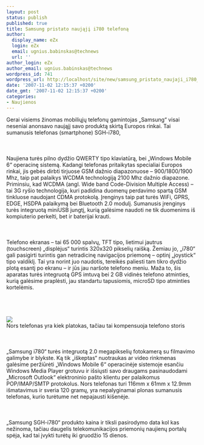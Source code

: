 ```yaml
---
layout: post
status: publish
published: true
title: Samsung pristato naująjį i780 telefoną
author:
  display_name: eZx
  login: eZx
  email: ugnius.babinskas@technews
  url: ''
author_login: eZx
author_email: ugnius.babinskas@technews
wordpress_id: 741
wordpress_url: http://localhost/site/new/samsung_pristato_naujaji_i780_telefona/
date: '2007-11-02 12:15:37 +0200'
date_gmt: '2007-11-02 12:15:37 +0200'
categories:
- Naujienos
---
```

<p>Gerai visiems žinomas mobiliųjų telefonų gamintojas „Samsung“ visai neseniai anonsavo naująjį savo produktą skirtą Europos rinkai. Tai sumanusis telefonas (smartphone) SGH-i780,<br />
<br><br />
<br>Naujiena turės pilno dydžio QWERTY tipo klaviatūrą, bei „Windows Mobile 6“ operacinę sistemą. Kadangi telefonas pritaikytas specialiai Europos rinkai, jis gebės dirbti tirjuose GSM dažnio diapazonuose – 900/1800/1900 Mhz, taip pat palaikys WCDMA technologiją 2100 Mhz dažnio diapazone. Priminsiu, kad WCDMA (angl. Wide band Code-Division Multiple Access) – tai 3G ryšio technologija, kuri padidina duomenų perdavimo spartą GSM tinkluose naudojant CDMA protokolą. Įrenginys taip pat turės WiFi, GPRS, EDGE, HSDPA palaikymą bei Bluetooth 2.0 modulį. Sumanusis įrenginys  turės integruotą miniUSB jungtį, kurią galėsime naudoti ne tik duomenims iš kompiuterio perkelti, bet ir baterijai krauti.<br />
<br><br />
<br>Telefono ekranas – tai 65 000 spalvų, TFT tipo, lietimui jautrus (touchscreen) „displėjus“ turintis 320x320 pikselių raišką. Žemiau jo, „i780“ gali pasigirti turintis gan netradicinę navigacijos priemonę – optinį „joystick“ tipo valdiklį. Tai yra norint juo naudotis, tereikės paliesti tam tikro dydžio plotą esantį po ekranu – ir jūs jau naršote telefono meniu. Maža to, šis aparatas turės integruotą GPS imtuvą bei 2 GB vidinės telefono atminties, kurią galėsime praplėsti, jau standartu tapusiomis, microSD tipo atminties kortelėmis.<br />
<br><br />
<br><br><img src="http://www.ipix.lt/out.php/i278726_sghi780side.jpg"><br><span class="saltinis">Nors telefonas yra kiek platokas, tačiau tai kompensuoja telefono storis</span><br />
<br><br />
<br>„Samsung i780“ turės integruotą 2.0 megapikselių fotokamerą su filmavimo galimybe ir blykste. Ką tik „iškeptas“ nuotraukas ar video rinkmenas galėsime peržiūrėti „Windows Mobile 6“ operacinėje sistemoje esančiu Windows Media Player grotuvu ir išsiųsti savo draugams pasinaudodami „Microsoft Outlook“ elektroninio pašto klientu per palaikomus POP/IMAP/SMTP protokolus. Nors telefonas turi 116mm x 61mm x 12.9mm išmatavimus ir sveria 120 gramų, yra nepalyginamai plonas sumanusis telefonas, kurio turėtume net nepajausti kišenėje.<br />
<br><br />
<br>„Samsung SGH-i780“ produkto kaina ir tiksli pasirodymo data kol kas nežinoma, tačiau daugelis telekomunikacijos priemonių naujienų portalų spėja, kad tai įvykti turėtų iki gruodžio 15 dienos.<br />
<br></p>
